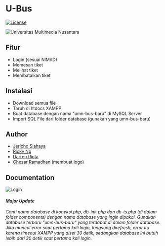 # U-Bus
[![License](http://img.shields.io/:license-mit-blue.svg)](http://doge.mit-license.org)

![Universitas Multimedia Nusantara](https://cdns.klimg.com/merdeka.com/i/w/news/2019/09/19/1110741/670x335/umn-tawarkan-beasiswa-sejumlah-program-studi-khusus-minat.jpg)

## Fitur
- Login (sesuai NIM/ID)
- Memesan tiket
- Melihat tiket
- Membatalkan tiket

## Instalasi
- Download semua file
- Taruh di htdocs XAMPP
- Buat database dengan nama "umn-bus-baru" di MySQL Server
- Import SQL File dari folder database (gunakan yang umn-bus-baru)

## Author
- [Jericho Siahaya]( https://github.com/jerichosiahaya )
- [Ricky Ng]( https://github.com/rickyreplying )
- [Darren Riota]( https://github.com/VDarrenRiota )
- [Chezar Ramadhan]( https://github.com/Chezar17 ) (membuat logo)

## Documentation
![Login](https://imgur.com/a/MD2XS0d)


#### <i>Major Update<i>
<i>Ganti nama database di koneksi.php, db-init.php dan db-ts.php (di dalam folder components) dengan nama database yang ingin dipakai. Gunakan database terbaru "umn-bus-baru" yang terdapat di dalam folder database. <bold> Jika muncul error saat pertama kali login, langsung direfresh, error itu karena timeout XAMPP yang diset 30 detik, sedangkan database ini butuh lebih dari 30 detik saat pertama kali login.</bold><i>
